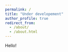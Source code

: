 ```yaml
---
permalink: /
title: "Under developement"
author_profile: true
redirect_from: 
  - /about/
  - /about.html
---
```


Hello!

